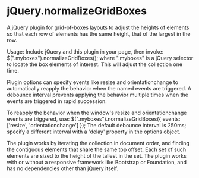 # jQuery.normalizeGridBoxes

A jQuery plugin for grid-of-boxes layouts to adjust the heights of elements
so that each row of elements has the same height, that of the largest in the row.

Usage: Include jQuery and this plugin in your page, then invoke:
        $(".myboxes").normalizeGridBoxes();
where ".myboxes" is a jQuery selector to locate the box elements of interest. This
will adjust the collection one time.

Plugin options can specify events like resize and orientationchange to
automatically reapply the behavior when the named events are triggered.
A debounce interval prevents applying the behavior multiple times when the
events are triggered in rapid succession.

To reapply the behavior when the window's resize and orientationchange events are
triggered, use:
        $(".myboxes").normalizeGridBoxes({ events: ['resize', 'orientationchange'] });
The default debounce interval is 250ms; specify a different interval with a 'delay'
property in the options object.

The plugin works by iterating the collection in document order, and finding the contiguous
elements that share the same top offset. Each set of such elements are sized to the
height of the tallest in the set. The plugin works with or without a responsive
framework like Bootstrap or Foundation, and has no dependencies other than jQuery itself.
 
